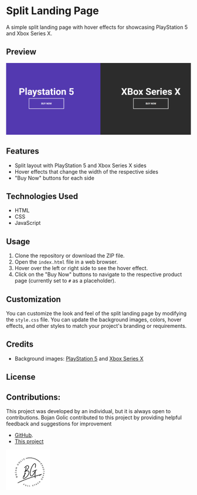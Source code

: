 # Split Landing Page

A simple split landing page with hover effects for showcasing PlayStation 5 and Xbox Series X.

## Preview

![Split Landing Page Preview](https://github.com/bokigolic/fornt-end-practice/blob/develop/Split%20Landing%20Page/img/Screenshoot.png)

## Features

- Split layout with PlayStation 5 and Xbox Series X sides
- Hover effects that change the width of the respective sides
- "Buy Now" buttons for each side

## Technologies Used

- HTML
- CSS
- JavaScript

## Usage

1. Clone the repository or download the ZIP file.
2. Open the `index.html` file in a web browser.
3. Hover over the left or right side to see the hover effect.
4. Click on the "Buy Now" buttons to navigate to the respective product page (currently set to `#` as a placeholder).

## Customization

You can customize the look and feel of the split landing page by modifying the `style.css` file. You can update the background images, colors, hover effects, and other styles to match your project's branding or requirements.

## Credits

- Background images: [PlayStation 5](https://www.playstation.com/en-us/ps5/) and [Xbox Series X](https://www.xbox.com/en-US/consoles/xbox-series-x)

## License




## Contributions:
This project was developed by an individual, but it is always open to contributions. Bojan Golic contributed to this project by providing helpful feedback and suggestions for improvement 
- [GitHub](https://github.com/bokigolic).
- [This project](https://github.com/bokigolic/fornt-end-practice/tree/develop/)

![Logo](https://github.com/bokigolic/fornt-end-practice/blob/develop/Template/logo-bojan-small.png)
